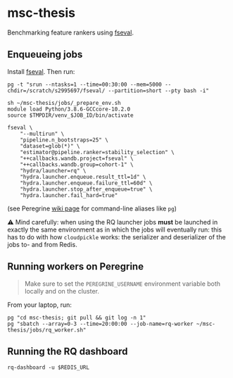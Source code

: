 # msc-thesis
Benchmarking feature rankers using [fseval](https://github.com/dunnkers/fseval).

## Enqueueing jobs
Install [fseval](https://github.com/dunnkers/fseval). Then run:

```shell
pg -t "srun --ntasks=1 --time=00:30:00 --mem=5000 --chdir=/scratch/s2995697/fseval/ --partition=short --pty bash -i"

sh ~/msc-thesis/jobs/_prepare_env.sh
module load Python/3.8.6-GCCcore-10.2.0
source $TMPDIR/venv_$JOB_ID/bin/activate

fseval \
    "--multirun" \
    "pipeline.n_bootstraps=25" \
    "dataset=glob(*)" \
    "estimator@pipeline.ranker=stability_selection" \
    "++callbacks.wandb.project=fseval" \
    "++callbacks.wandb.group=cohort-1" \
    "hydra/launcher=rq" \
    "hydra.launcher.enqueue.result_ttl=1d" \
    "hydra.launcher.enqueue.failure_ttl=60d" \
    "hydra.launcher.stop_after_enqueue=true" \
    "hydra.launcher.fail_hard=true"
```

(see Peregrine [wiki page](https://github.com/dunnkers/msc-thesis/wiki/Peregrine#cli-aliases-and-shortcuts) for command-line aliases like `pg`)

⚠️ Mind carefully: when using the RQ launcher jobs **must** be launched in exactly the same environment as in which the jobs will eventually run: this has to do with how `cloudpickle` works: the serializer and deserializer of the jobs to- and from Redis.

## Running workers on Peregrine
> Make sure to set the `PEREGRINE_USERNAME` environment variable both locally and on the cluster.

From your laptop, run:

```shell
pg "cd msc-thesis; git pull && git log -n 1"
pg "sbatch --array=0-3 --time=20:00:00 --job-name=rq-worker ~/msc-thesis/jobs/rq_worker.sh"
```


## Running the RQ dashboard
```shell
rq-dashboard -u $REDIS_URL
```